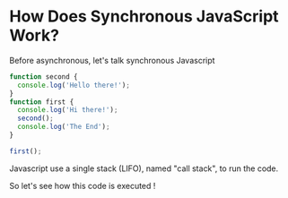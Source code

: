 # How Does Synchronous JavaScript Work?

Before asynchronous, let's talk synchronous Javascript

```js
function second {
  console.log('Hello there!');
}
function first {
  console.log('Hi there!');
  second();
  console.log('The End');
}

first();
```

Javascript use a single stack (LIFO), named "call stack", to run the code.

So let's see how this code is executed !
